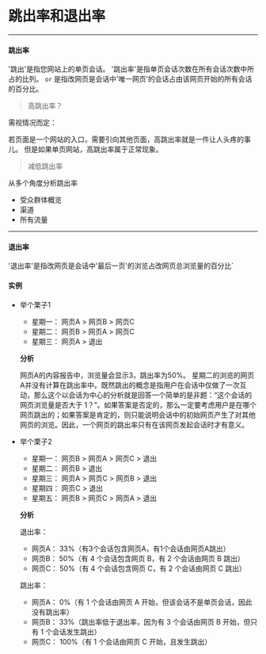 # 跳出率和退出率

<hr/>

#### 跳出率

'跳出'是指您网站上的单页会话。
'跳出率'是指单页会话次数在所有会话次数中所占的比列。 `or` 是指改网页是会话中'唯一网页'的会话占由该网页开始的所有会话的百分比。

> 高跳出率？

需视情况而定：

若页面是一个网站的入口，需要引向其他页面，高跳出率就是一件让人头疼的事儿。
但是如果单页网站，高跳出率属于正常现象。

> 减低跳出率

从多个角度分析跳出率

* 受众群体概览
* 渠道
* 所有流量

<hr/>

#### 退出率

'退出率'是指改网页是会话中'最后一页'的浏览占改网页总浏览量的百分比`


#### 实例

* 举个栗子1
    * 星期一： 网页A > 网页B > 网页C
    * 星期二： 网页B > 网页A > 网页C
    * 星期三： 网页A > 退出
    
    **分析**
    
    网页A的内容报告中，浏览量会显示3，跳出率为50%。 星期二的浏览的网页A并没有计算在跳出率中。既然跳出的概念是指用户在会话中仅做了一次互动，那么这个以会话为中心的分析就是回答一个简单的是非题：“这个会话的网页浏览量是否大于 1？”。如果答案是否定的，那么一定要考虑用户是在哪个网页跳出的；如果答案是肯定的，则只能说明会话中的初始网页产生了对其他网页的浏览。因此，一个网页的跳出率只有在该网页发起会话时才有意义。
    
* 举个栗子2
    * 星期一： 网页B > 网页A > 网页C > 退出
    * 星期二： 网页B > 退出
    * 星期三： 网页A > 网页C > 网页B > 退出
    * 星期四： 网页C > 退出
    * 星期五： 网页B > 网页C > 网页A > 退出   
    
    **分析**
    
    退出率：
    
    * 网页A： 33%（有3个会话包含网页A，有1个会话由网页A跳出）
    * 网页B： 50%（有 4 个会话包含网页 B，有 2 个会话由网页 B 跳出）
    * 网页C： 50%（有 4 个会话包含网页 C，有 2 个会话由网页 C 跳出）
    
    跳出率：
    
    * 网页A： 0%（有 1 个会话由网页 A 开始，但该会话不是单页会话，因此没有跳出率）
    * 网页B： 33%（跳出率低于退出率，因为有 3 个会话由网页 B 开始，但只有 1 个会话发生跳出）
    * 网页C： 100%（有 1 个会话由网页 C 开始，且发生跳出）
